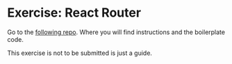 # Exercise: React Router

Go to the [following repo](https://github.com/kiboschool/frontend-week-7-react-router). Where you will find instructions and the boilerplate code.

This exercise is not to be submitted is just a guide.
